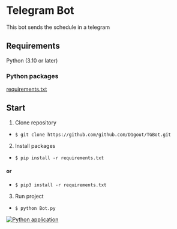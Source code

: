 # Telegram Bot
This bot sends the schedule in a telegram
## Requirements
Python (3.10 or later)
### Python packages 
[requirements.txt](https://github.com/D1gout/TGBot/blob/main/requirements.txt)
## Start
1. Clone repository
- `$ git clone https://github.com/github.com/D1gout/TGBot.git`
2. Install packages
- `$ pip install -r requirements.txt`
#### or
- `$ pip3 install -r requirements.txt`
3. Run project
- `$ python Bot.py`




[![Python application](https://github.com/D1gout/TGBot/actions/workflows/python-app.yml/badge.svg)](https://github.com/D1gout/TGBot/actions/workflows/python-app.yml)
